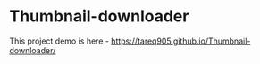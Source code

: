 # Thumbnail-downloader
This project demo is here - https://tareq905.github.io/Thumbnail-downloader/
